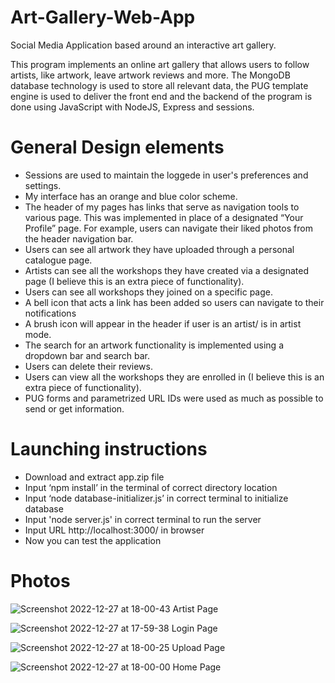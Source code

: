 # Art-Gallery-Web-App
Social Media Application based around an interactive art gallery.

This program implements an online art gallery that allows users to follow artists, like artwork,
leave artwork reviews and more. The MongoDB database technology is used to store all relevant data, the PUG template
engine is used to deliver the front end and the backend of the program is done using JavaScript with NodeJS, Express and
sessions.


# General Design elements

- Sessions are used to maintain the loggede in user's preferences and settings.
- My interface has an orange and blue color scheme.
- The header of my pages has links that serve as navigation tools to various page. This was implemented in place of
a designated “Your Profile” page. For example, users can navigate their liked photos from the header navigation
bar.
- Users can see all artwork they have uploaded through a personal catalogue page.
- Artists can see all the workshops they have created via a designated page (I believe this is an extra piece of
functionality).
- Users can see all workshops they joined on a specific page.
- A bell icon that acts a link has been added so users can navigate to their notifications
- A brush icon will appear in the header if user is an artist/ is in artist mode.
- The search for an artwork functionality is implemented using a dropdown bar and search bar.
- Users can delete their reviews.
- Users can view all the workshops they are enrolled in (I believe this is an extra piece of functionality).
- PUG forms and parametrized URL IDs were used as much as possible to send or get information.

# Launching instructions

- Download and extract app.zip file
- Input ‘npm install’ in the terminal of correct directory location
- Input ‘node database-initializer.js’ in correct terminal to initialize database
- Input 'node server.js' in correct terminal to run the server
- Input URL http://localhost:3000/ in browser
- Now you can test the application


# Photos
![Screenshot 2022-12-27 at 18-00-43 Artist Page](https://user-images.githubusercontent.com/92758403/209734881-b2f70692-d251-456c-9b82-5ae71a266f80.png)

![Screenshot 2022-12-27 at 17-59-38 Login Page](https://user-images.githubusercontent.com/92758403/209734862-0388e223-ea8c-4ecd-aeec-f448f1764813.png)

![Screenshot 2022-12-27 at 18-00-25 Upload Page](https://user-images.githubusercontent.com/92758403/209734956-3858f62d-9ff3-4160-a077-9bdf7670c972.png)

![Screenshot 2022-12-27 at 18-00-00 Home Page](https://user-images.githubusercontent.com/92758403/209734966-98ad49fa-7a20-4f3e-a2a5-209383e58a8f.png)





